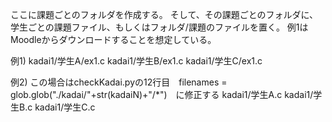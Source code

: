 ここに課題ごとのフォルダを作成する。
そして、その課題ごとのフォルダに、学生ごとの課題ファイル、もしくはフォルダ/課題のファイルを置く。
例1はMoodleからダウンロードすることを想定している。

例1)
kadai1/学生A/ex1.c
kadai1/学生B/ex1.c
kadai1/学生C/ex1.c

例2)   この場合はcheckKadai.pyの12行目　filenames = glob.glob("./kadai/"+str(kadaiN)+"/*")　に修正する
kadai1/学生A.c
kadai1/学生B.c
kadai1/学生C.c
